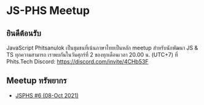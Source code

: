 # JS-PHS Meetup

## ยินดีต้อนรับ

JavaScript Phitsanulok เป็นชุมชนที่เน้นภาษาไทยเป็นหลัก meetup สำหรับนักพัฒนา JS & TS ทุกความสามารถ เราพบกันในวันศุกร์ที่ 2 ของทุกเดือนเวลา 20.00 น. (UTC+7) ที่ Phits.Tech Discord: https://discord.com/invite/4CHb53F

## Meetup ทรัพยากร

- [JSPHS #6 (08-Oct 2021)](./jsphs6-for-vs-fp/README.md)
